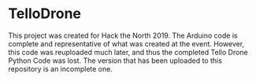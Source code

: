 # TelloDrone

This project was created for Hack the North 2019. The Arduino code is complete and representative of what was created at the event. However, this code was reuploaded much later, and thus the completed Tello Drone Python Code was lost. The version that has been uploaded to this repository is an incomplete one.
